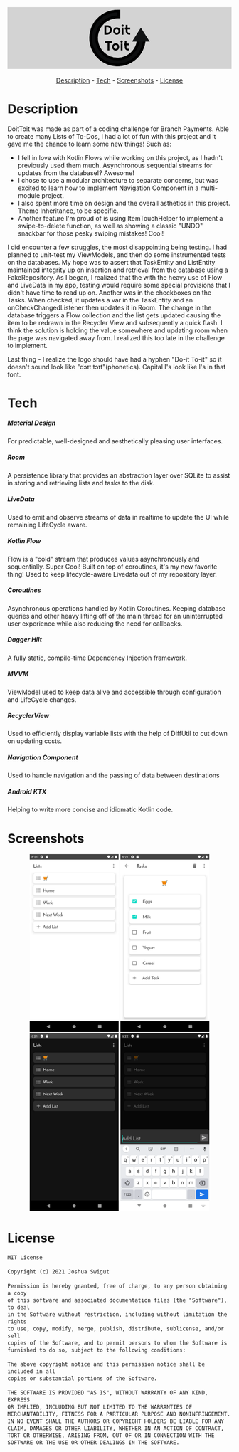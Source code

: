 <p align = "center">
  <img src = "DoitToitLogoBanner.png" >
  </p>

<p align = "center">
  <a href="#description">Description</a> -
  <a href="#tech">Tech</a> -
  <a href="#screenshots">Screenshots</a> -
  <a href="#license">License</a>
  </p>


# Description

DoitToit was made as part of a coding challenge for Branch Payments. Able to create many Lists of To-Dos, I had a lot of fun with this project and it
gave me the chance to learn some new things! Such as:
- I fell in love with Kotlin Flows while working on this project, as I hadn't previously used them much. Asynchronous sequential streams for 
 updates from the database!? Awesome!
- I chose to use a modular architecture to separate concerns, but was excited to learn how to implement Navigation Component in a multi-module project.
- I also spent more time on design and the overall asthetics in this project. Theme Inheritance, to be specific.
- Another feature I'm proud of is using ItemTouchHelper to implement
a swipe-to-delete function, as well as showing a classic "UNDO" snackbar for those pesky swiping mistakes! Cool!

I did encounter a few struggles, the most disappointing being testing. I had planned to unit-test my ViewModels, and then do some instrumented tests
on the databases. My hope was to assert that TaskEntity and ListEntity maintained integrity up on insertion and retrieval from the database using a 
FakeRepository.  As I began, I realized that the with the  heavy use of Flow and LiveData in my app, testing would require some special provisions that I didn't 
have time to read up on. Another was in the checkboxes on the Tasks. When checked, it updates a var in the TaskEntity and an onCheckChangedListener then updates it in Room. The change in the database triggers a Flow collection and the list gets updated causing the item to be redrawn in the Recycler View and subsequently a quick flash. I think the solution is holding the value somewhere and updating room when the page was navigated away from. I realized this too late in the challenge to implement.

Last thing - I realize the logo should have had a hyphen "Do-it To-it" so it doesn't sound look like "dɔɪt tɔɪt"(phonetics). Capital I's look like l's in that font.


# Tech
<h5>Material Design</h5> For predictable, well-designed and
aesthetically pleasing user interfaces.
<h5>Room</h5> A persistence library that provides an abstraction layer over SQLite to assist
 in storing and retrieving lists and tasks to the disk.
<h5>LiveData</h5> Used to emit and observe streams of data in realtime to update the UI while remaining
LifeCycle aware.
<h5>Kotlin Flow</h5> Flow is a "cold" stream that produces values asynchronously and sequentially. Super Cool! Built on
  top of coroutines, it's my new favorite thing! Used to keep lifecycle-aware Livedata out of my repository layer.
<h5>Coroutines</h5> Asynchronous operations handled by Kotlin Coroutines. Keeping database queries and
other heavy lifting off of the main thread for an uninterrupted user experience while also
reducing the need for callbacks.
<h5>Dagger Hilt</h5> A fully static, compile-time Dependency Injection framework.
<h5>MVVM</h5> ViewModel used to keep data alive and accessible through configuration and LifeCycle changes.
<h5>RecyclerView</h5> Used to efficiently display variable lists with the help of DiffUtil to cut down on updating costs.
<h5>Navigation Component</h5> Used to handle navigation and the passing of data between destinations
<h5>Android KTX</h5> Helping to write more concise and idiomatic Kotlin code.


# Screenshots
<p align = "center">
<img src = "ListsPicLight.png" height = "400" width = "200" >
<img src = "TasksPicLight.png" height = "400" width = "200" >
<img src = "Darkmodepic.png" height = "400" width = "200" >
<img src = "AddListPic.png" height = "400" width = "200" >

  </p>



# License
```
MIT License

Copyright (c) 2021 Joshua Swigut

Permission is hereby granted, free of charge, to any person obtaining a copy
of this software and associated documentation files (the "Software"), to deal
in the Software without restriction, including without limitation the rights
to use, copy, modify, merge, publish, distribute, sublicense, and/or sell
copies of the Software, and to permit persons to whom the Software is
furnished to do so, subject to the following conditions:

The above copyright notice and this permission notice shall be included in all
copies or substantial portions of the Software.

THE SOFTWARE IS PROVIDED "AS IS", WITHOUT WARRANTY OF ANY KIND, EXPRESS
OR IMPLIED, INCLUDING BUT NOT LIMITED TO THE WARRANTIES OF
MERCHANTABILITY, FITNESS FOR A PARTICULAR PURPOSE AND NONINFRINGEMENT.
IN NO EVENT SHALL THE AUTHORS OR COPYRIGHT HOLDERS BE LIABLE FOR ANY
CLAIM, DAMAGES OR OTHER LIABILITY, WHETHER IN AN ACTION OF CONTRACT,
TORT OR OTHERWISE, ARISING FROM, OUT OF OR IN CONNECTION WITH THE
SOFTWARE OR THE USE OR OTHER DEALINGS IN THE SOFTWARE.

